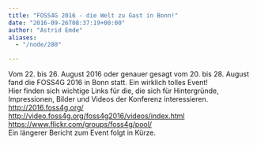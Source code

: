 ```yaml
---
title: "FOSS4G 2016 - die Welt zu Gast in Bonn!"
date: "2016-09-26T08:37:19+00:00"
author: "Astrid Emde"
aliases:
  - "/node/280"

---
```


Vom 22. bis 26. August 2016 oder genauer gesagt vom 20. bis 28. August fand die FOSS4G 2016 in Bonn statt. Ein wirklich tolles Event!
<br/>
Hier finden sich wichtige Links für die, die sich für Hintergründe, Impressionen, Bilder und Videos der Konferenz interessieren.  
http://2016.foss4g.org/
<br/>
http://video.foss4g.org/foss4g2016/videos/index.html
<br/>
https://www.flickr.com/groups/foss4g/pool/
<br/>
Ein längerer Bericht zum Event folgt in Kürze.